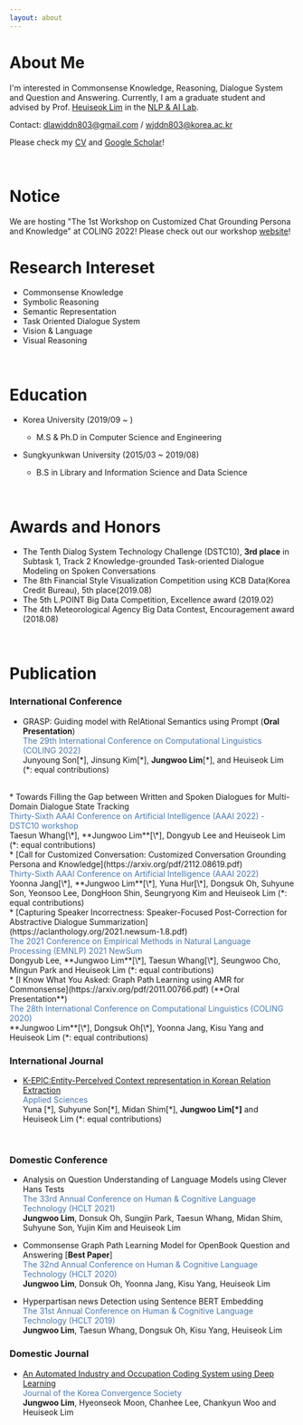 ```yaml
---
layout: about 
---
```


# About Me
I'm interested in Commonsense Knowledge, Reasoning, Dialogue System and Question and Answering. 
Currently, I am a graduate student and advised by Prof. [Heuiseok Lim](https://scholar.google.co.kr/citations?user=HMTkz7oAAAAJ&hl=ko&oi=ao)  in the [NLP & AI Lab](http://nlp.korea.ac.kr/). 

Contact: dlawjddn803@gmail.com / wjddn803@korea.ac.kr

Please check my [CV](https://drive.google.com/file/d/1OIubJzknuk7bAkOjLuTYHHNBPVkzwjoe/view?usp=sharing) and [Google Scholar](https://scholar.google.com/citations?user=ubIxtk8AAAAJ&hl=ko)! 



<br/>


# Notice
We are hosting "The 1st Workshop on Customized Chat Grounding Persona and Knowledge" at COLING 2022! Please check out our workshop [website](https://sites.google.com/view/persona-knowledge-workshop/home?authuser=0)!


# Research Intereset
* Commonsense Knowledge
* Symbolic Reasoning
* Semantic Representation
* Task Oriented Dialogue System
* Vision & Language
* Visual Reasoning 

<br/>

# Education
* Korea University (2019/09 ~ )
  * M.S & Ph.D in Computer Science and Engineering

* Sungkyunkwan University (2015/03 ~ 2019/08)
  * B.S in Library and Information Science and Data Science 

<br/>

# Awards and Honors
* The Tenth Dialog System Technology Challenge (DSTC10), **3rd place** in Subtask 1, Track 2 Knowledge-grounded Task-oriented Dialogue Modeling on Spoken Conversations
* The 8th Financial Style Visualization Competition using KCB Data(Korea Credit Bureau), 5th place(2019.08)
* The 5th L.POINT Big Data Competition, Excellence award (2019.02)  
* The 4th Meteorological Agency Big Data Contest, Encouragement award (2018.08)   

<br/>

# Publication

### International Conference
* GRASP: Guiding model with RelAtional Semantics using Prompt (**Oral Presentation**) <br/> 
<span style="color:rgb(73, 120, 173)"> The 29th International Conference on Computational Linguistics (COLING 2022) </span> <br/> 
Junyoung Son[\*], Jinsung Kim[\*], **Jungwoo Lim**[\*], and Heuiseok Lim (*: equal contributions)   
<br/> 
* Towards Filling the Gap between Written and Spoken Dialogues for Multi-Domain Dialogue State Tracking <br/> 
<span style="color:rgb(73, 120, 173)"> Thirty-Sixth AAAI Conference on Artificial Intelligence (AAAI 2022) - DSTC10 workshop </span> <br/> 
Taesun Whang[\*], **Jungwoo Lim**[\*], Dongyub Lee and Heuiseok Lim (*: equal contributions)   
<br/> 
* [Call for Customized Conversation: Customized Conversation Grounding Persona and Knowledge](https://arxiv.org/pdf/2112.08619.pdf) <br/> 
<span style="color:rgb(73, 120, 173)"> Thirty-Sixth AAAI Conference on Artificial Intelligence (AAAI 2022) </span> <br/> 
Yoonna Jang[\*], **Jungwoo Lim**[\*], Yuna Hur[\*], Dongsuk Oh, Suhyune Son, Yeonsoo Lee, DongHoon Shin, Seungryong Kim and Heuiseok Lim (*: equal contributions)   
<br/> 
* [Capturing Speaker Incorrectness: Speaker-Focused Post-Correction for Abstractive Dialogue Summarization](https://aclanthology.org/2021.newsum-1.8.pdf) <br/> 
<span style="color:rgb(73, 120, 173)"> The 2021 Conference on Empirical Methods in Natural Language Processing (EMNLP) 2021 NewSum </span> <br/> 
Dongyub Lee, **Jungwoo Lim**[\*], Taesun Whang[\*], Seungwoo Cho, Mingun Park and Heuiseok Lim (*: equal contributions)   
<br/> 
* [I Know What You Asked: Graph Path Learning using AMR for Commonsense](https://arxiv.org/pdf/2011.00766.pdf) (**Oral Presentation**) <br/> 
<span style="color:rgb(73, 120, 173)"> The 28th International Conference on Computational Linguistics (COLING 2020) </span>  <br/>
**Jungwoo Lim**[\*], Dongsuk Oh[\*], Yoonna Jang, Kisu Yang and Heuiseok Lim (*: equal contributions)  

### International Journal
* [K-EPIC:Entity-PerceIved Context representation in Korean Relation Extraction](https://www.mdpi.com/2076-3417/11/23/11472) <br/> 
<span style="color:rgb(73, 120, 173)"> Applied Sciences </span> <br/>
Yuna [\*], Suhyune Son[\*], Midan Shim[\*], **Jungwoo Lim[\*]** and Heuiseok Lim (*: equal contributions)   
<br/>


### Domestic Conference
* Analysis on Question Understanding of Language Models using Clever Hans Tests <br/> 
<span style="color:rgb(73, 120, 173)"> The 33rd Annual Conference on Human & Cognitive Language Technology (HCLT 2021) </span> <br/>
**Jungwoo Lim**, Donsuk Oh, Sungjin Park, Taesun Whang, Midan Shim, Suhyune Son, Yujin Kim and Heuiseok Lim <br/>

* Commonsense Graph Path Learning Model for OpenBook Question and Answering [**Best Paper**] <br/> 
<span style="color:rgb(73, 120, 173)"> The 32nd Annual Conference on Human & Cognitive Language Technology (HCLT 2020) </span>  <br/>
**Jungwoo Lim**, Donsuk Oh, Yoonna Jang, Kisu Yang, Heuiseok Lim <br/> 

* Hyperpartisan news Detection using Sentence BERT Embedding <br/> 
<span style="color:rgb(73, 120, 173)"> The 31st Annual Conference on Human & Cognitive Language Technology (HCLT 2019) </span> <br/>
**Jungwoo Lim**, Taesun Whang, Dongsuk Oh, Kisu Yang, Heuiseok Lim 

### Domestic Journal
* [An Automated Industry and Occupation Coding System using Deep Learning](https://www.koreascience.or.kr/article/JAKO202113759910436.pdf) <br/> 
<span style="color:rgb(73, 120, 173)"> Journal of the Korea Convergence Society </span> <br/>
**Jungwoo Lim**, Hyeonseok Moon, Chanhee Lee, Chankyun Woo and Heuiseok Lim
